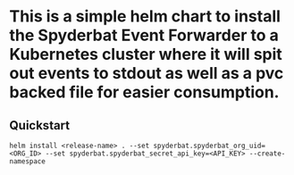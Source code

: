 # This is a simple helm chart to install the Spyderbat Event Forwarder to a Kubernetes cluster where it will spit out events to stdout as well as a pvc backed file for easier consumption.

## Quickstart
```
helm install <release-name> . --set spyderbat.spyderbat_org_uid=<ORG_ID> --set spyderbat.spyderbat_secret_api_key=<API_KEY> --create-namespace
```
